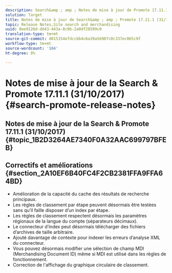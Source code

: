 ```yaml
---
description: Search&amp ; amp ; Notes de mise à jour de Promote 17.11.1.
solution: Target
title: Notes de mise à jour de Search&amp ; amp ; Promote 17.11.1 (31/10/2017)
topic: Release Notes,Site search and merchandising
uuid: 0ee9126d-dd43-443a-8c9b-2a0df28599c0
translation-type: tm+mt
source-git-commit: d015154efdccbb4c6a39a56907c0c337ec065c9f
workflow-type: tm+mt
source-wordcount: '104'
ht-degree: 0%

---
```



# Notes de mise à jour de la Search &amp; Promote 17.11.1 (31/10/2017){#search-promote-release-notes}

## Notes de mise à jour de la Search &amp; Promote 17.11.1 (31/10/2017) {#topic_1B2D3264AE7340F0A32AAC699797BFEB}

## Correctifs et améliorations {#section_2A10EF6B40FC4F2CB2381FFA9FFA64BD}

* Amélioration de la capacité du cache des résultats de recherche principaux.
* Les règles de classement par étape peuvent désormais être testées sans qu’il faille disposer d’un index par étape.
* Les règles de classement respectent désormais les paramètres régionaux de la langue du compte (séparateurs décimaux).
* Le connecteur d’index peut désormais télécharger des fichiers d’archives de taille arbitraire.
* Ajouté davantage de contexte pour indexer les erreurs d’analyse XML du connecteur.
* Vous pouvez désormais modifier une sélection de champ MDI (Merchandising Document ID) même si MDI est utilisé dans les règles de fonctionnement.
* Correction de l&#39;affichage du graphique circulaire de classement.


